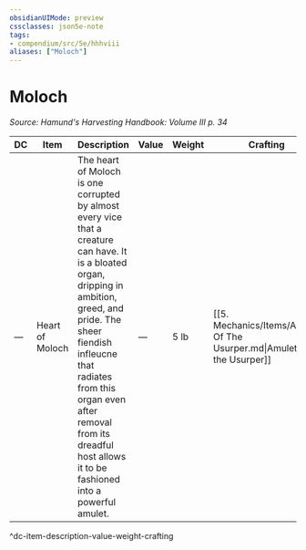 ```yaml
---
obsidianUIMode: preview
cssclasses: json5e-note
tags:
- compendium/src/5e/hhhviii
aliases: ["Moloch"]
---
```

# Moloch
*Source: Hamund's Harvesting Handbook: Volume III p. 34* 

| DC | Item | Description | Value | Weight | Crafting |
|----|------|-------------|-------|--------|----------|
| — | Heart of Moloch | The heart of Moloch is one corrupted by almost every vice that a creature can have. It is a bloated organ, dripping in ambition, greed, and pride. The sheer fiendish infleucne that radiates from this organ even after removal from its dreadful host allows it to be fashioned into a powerful amulet. | — | 5 lb | [[5. Mechanics/Items/Amulet Of The Usurper.md\|Amulet of the Usurper]] |
^dc-item-description-value-weight-crafting